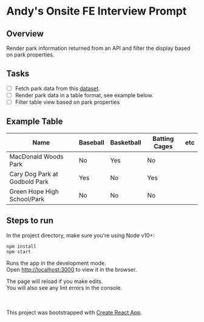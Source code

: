 # Andy's Onsite FE Interview Prompt

## Overview
Render park information returned from an API and filter the display based on park properties.

## Tasks
- [ ] Fetch park data from this [dataset](https://data.townofcary.org/api/v2/catalog/datasets/parks-and-recreation-feature-map/exports/json).
- [ ] Render park data in a table format, see example below.
- [ ] Filter table view based on park properties

## Example Table
| Name                          | Baseball | Basketball | Batting Cages | etc |
|-------------------------------|----------|------------|---------------|-----|
| MacDonald Woods Park          | No       | Yes        | No            |     |
| Cary Dog Park at Godbold Park | Yes      | No         | Yes           |     |
| Green Hope High School/Park   | No       | No         | No            |     |

## Steps to run

In the project directory, make sure you're using Node v10+:

```
npm install
npm start
```

Runs the app in the development mode.<br>
Open [http://localhost:3000](http://localhost:3000) to view it in the browser.

The page will reload if you make edits.<br>
You will also see any lint errors in the console.

<br><br>
This project was bootstrapped with [Create React App](https://github.com/facebook/create-react-app).
